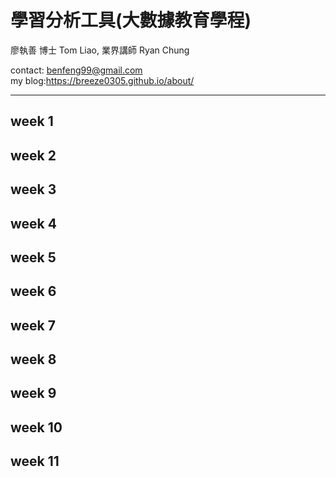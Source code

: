 # 學習分析工具(大數據教育學程)

廖執善 博士 Tom Liao, 業界講師 Ryan Chung

contact: benfeng99@gmail.com  
my blog:https://breeze0305.github.io/about/

***
## week 1

## week 2

## week 3

## week 4

## week 5

## week 6

## week 7

## week 8

## week 9

## week 10

## week 11
